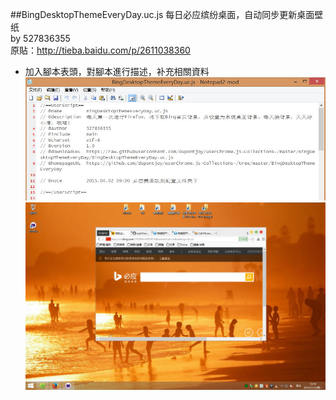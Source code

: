 ##BingDesktopThemeEveryDay.uc.js
每日必应缤纷桌面，自动同步更新桌面壁纸<br/>
by 527836355<br/>
原貼：http://tieba.baidu.com/p/2611038360
- 加入腳本表頭，對腳本進行描述，补充相關資料
![head](img/head.jpg)
![preview](img/preview.jpg)